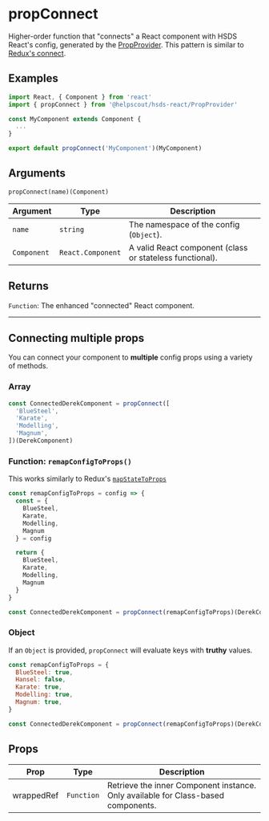 # propConnect

Higher-order function that "connects" a React component with HSDS React's config, generated by the [PropProvider](./Provider.md). This pattern is similar to [Redux's connect](https://github.com/reduxjs/react-redux).

## Examples

```jsx
import React, { Component } from 'react'
import { propConnect } from '@helpscout/hsds-react/PropProvider'

const MyComponent extends Component {
  ...
}

export default propConnect('MyComponent')(MyComponent)
```

## Arguments

```
propConnect(name)(Component)
```

| Argument    | Type              | Description                                              |
| ----------- | ----------------- | -------------------------------------------------------- |
| `name`      | `string`          | The namespace of the config (`Object`).                  |
| `Component` | `React.Component` | A valid React component (class or stateless functional). |

## Returns

`Function`: The enhanced "connected" React component.

---

## Connecting multiple props

You can connect your component to **multiple** config props using a variety of methods.

### Array

```js
const ConnectedDerekComponent = propConnect([
  'BlueSteel',
  'Karate',
  'Modelling',
  'Magnum',
])(DerekComponent)
```

### Function: `remapConfigToProps()`

This works similarly to Redux's [`mapStateToProps`](https://github.com/reduxjs/react-redux/blob/master/docs/api.md)

```js
const remapConfigToProps = config => {
  const = {
    BlueSteel,
    Karate,
    Modelling,
    Magnum
  } = config

  return {
    BlueSteel,
    Karate,
    Modelling,
    Magnum
  }
}

const ConnectedDerekComponent = propConnect(remapConfigToProps)(DerekComponent)
```

### Object

If an `Object` is provided, `propConnect` will evaluate keys with **truthy** values.

```js
const remapConfigToProps = {
  BlueSteel: true,
  Hansel: false,
  Karate: true,
  Modelling: true,
  Magnum: true,
}

const ConnectedDerekComponent = propConnect(remapConfigToProps)(DerekComponent)
```

## Props

| Prop       | Type       | Description                                                                       |
| ---------- | ---------- | --------------------------------------------------------------------------------- |
| wrappedRef | `Function` | Retrieve the inner Component instance. Only available for Class-based components. |
